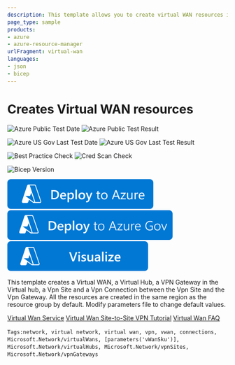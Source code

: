 ```yaml
---
description: This template allows you to create virtual WAN resources including Virtual WAN, Virtual Hub, VPN Gateway, VPN Site and a VPN Connecton.
page_type: sample
products:
- azure
- azure-resource-manager
urlFragment: virtual-wan
languages:
- json
- bicep
---
```

# Creates Virtual WAN resources

![Azure Public Test Date](https://azurequickstartsservice.blob.core.windows.net/badges/quickstarts/microsoft.network/virtual-wan/PublicLastTestDate.svg)
![Azure Public Test Result](https://azurequickstartsservice.blob.core.windows.net/badges/quickstarts/microsoft.network/virtual-wan/PublicDeployment.svg)

![Azure US Gov Last Test Date](https://azurequickstartsservice.blob.core.windows.net/badges/quickstarts/microsoft.network/virtual-wan/FairfaxLastTestDate.svg)
![Azure US Gov Last Test Result](https://azurequickstartsservice.blob.core.windows.net/badges/quickstarts/microsoft.network/virtual-wan/FairfaxDeployment.svg)

![Best Practice Check](https://azurequickstartsservice.blob.core.windows.net/badges/quickstarts/microsoft.network/virtual-wan/BestPracticeResult.svg)
![Cred Scan Check](https://azurequickstartsservice.blob.core.windows.net/badges/quickstarts/microsoft.network/virtual-wan/CredScanResult.svg)

![Bicep Version](https://azurequickstartsservice.blob.core.windows.net/badges/quickstarts/microsoft.network/virtual-wan/BicepVersion.svg)

[![Deploy To Azure](https://raw.githubusercontent.com/Azure/azure-quickstart-templates/master/1-CONTRIBUTION-GUIDE/images/deploytoazure.svg?sanitize=true)](https://portal.azure.com/#create/Microsoft.Template/uri/https%3A%2F%2Fraw.githubusercontent.com%2FAzure%2Fazure-quickstart-templates%2Fmaster%2Fquickstarts%2Fmicrosoft.network%2Fvirtual-wan%2Fazuredeploy.json)
[![Deploy To Azure US Gov](https://raw.githubusercontent.com/Azure/azure-quickstart-templates/master/1-CONTRIBUTION-GUIDE/images/deploytoazuregov.svg?sanitize=true)](https://portal.azure.us/#create/Microsoft.Template/uri/https%3A%2F%2Fraw.githubusercontent.com%2FAzure%2Fazure-quickstart-templates%2Fmaster%2Fquickstarts%2Fmicrosoft.network%2Fvirtual-wan%2Fazuredeploy.json)
[![Visualize](https://raw.githubusercontent.com/Azure/azure-quickstart-templates/master/1-CONTRIBUTION-GUIDE/images/visualizebutton.svg?sanitize=true)](http://armviz.io/#/?load=https%3A%2F%2Fraw.githubusercontent.com%2FAzure%2Fazure-quickstart-templates%2Fmaster%2Fquickstarts%2Fmicrosoft.network%2Fvirtual-wan%2Fazuredeploy.json)

This template creates a Virtual WAN, a Virtual Hub, a VPN Gateway in the Virtual hub, a Vpn Site and a Vpn Connection between the Vpn Site and the Vpn Gateway. All the resources are created in the same region as the resource group by default. Modify parameters file to change default values.

[Virtual Wan Service](https://docs.microsoft.com/azure/virtual-wan/virtual-wan-about)
[Virtual Wan Site-to-Site VPN Tutorial](https://docs.microsoft.com/azure/virtual-wan/virtual-wan-site-to-site-portal)
[Virtual Wan FAQ](https://docs.microsoft.com/azure/virtual-wan/virtual-wan-faq)

`Tags:network, virtual network, virtual wan, vpn, vwan, connections, Microsoft.Network/virtualWans, [parameters('vWanSku')], Microsoft.Network/virtualHubs, Microsoft.Network/vpnSites, Microsoft.Network/vpnGateways`